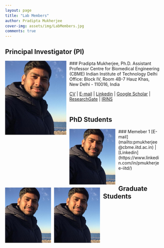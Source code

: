 ```yaml
---
layout: page
title: "Lab Members"
author: Pradipta Mukherjee
cover-img: assets/img/LabMembers.jpg
comments: true
---
```


## Principal Investigator (PI)

<img style="float: left; margin:0 10px 10px 0" src="/images/Headshot_Mukherjee.jpg" width="200"/>
### Pradipta Mukherjee, Ph.D.   
Assistant Professor   
Centre for Biomedical Engineering (CBME)   
Indian Institute of Technology Delhi   
Office: Block IV, Room 4B-7   
Hauz Khas, New Delhi - 110016, India
  
[CV](/PDF/CV_PradiptaMukherjee.pdf) | [E-mail](mailto:pmukherjee@cbme.iitd.ac.in) |  [Linkedin](https://www.linkedin.com/in/pmukherjee-iitd/) | [Google Scholar](https://scholar.google.co.jp/citations?hl=en&user=MUwLzbEAAAAJ&view_op=list_works) | [ResearchGate](https://www.researchgate.net/profile/Pradipta-Mukherjee) | [IRINS](https://iitd.irins.org/profile/508557)
<br/>
<br/>

## PhD Students
<img style="float: left; margin:0 10px 10px 0" src="/images/Headshot_Mukherjee.jpg" width="150"/>
### Memeber 1
[E-mail](mailto:pmukherjee@cbme.iitd.ac.in) |  [Linkedin](https://www.linkedin.com/in/pmukherjee-iitd/) 

<img style="float: left; margin:0 10px 10px 0" src="/images/Headshot_Mukherjee.jpg" width="150"/>

<img style="float: left; margin:0 10px 10px 0" src="/images/Headshot_Mukherjee.jpg" width="150"/>



<br/>
<br/>

## Graduate Students

